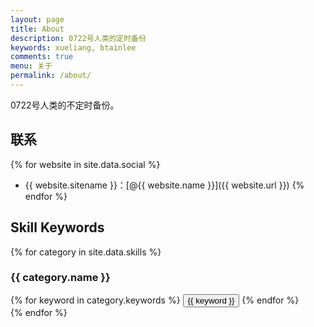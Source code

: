 ```yaml
---
layout: page
title: About
description: 0722号人类的定时备份
keywords: xueliang, btainlee
comments: true
menu: 关于
permalink: /about/
---
```


0722号人类的不定时备份。

## 联系

{% for website in site.data.social %}
* {{ website.sitename }}：[@{{ website.name }}]({{ website.url }})
{% endfor %}

## Skill Keywords

{% for category in site.data.skills %}
### {{ category.name }}
<div class="btn-inline">
{% for keyword in category.keywords %}
<button class="btn btn-outline" type="button">{{ keyword }}</button>
{% endfor %}
</div>
{% endfor %}
